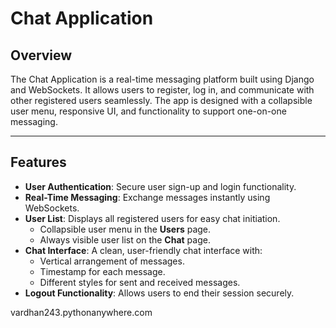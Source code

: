 # **Chat Application**

## **Overview**
The Chat Application is a real-time messaging platform built using Django and WebSockets. It allows users to register, log in, and communicate with other registered users seamlessly. The app is designed with a collapsible user menu, responsive UI, and functionality to support one-on-one messaging.

---

## **Features**
- **User Authentication**: Secure user sign-up and login functionality.
- **Real-Time Messaging**: Exchange messages instantly using WebSockets.
- **User List**: Displays all registered users for easy chat initiation.
  - Collapsible user menu in the **Users** page.
  - Always visible user list on the **Chat** page.
- **Chat Interface**: A clean, user-friendly chat interface with:
  - Vertical arrangement of messages.
  - Timestamp for each message.
  - Different styles for sent and received messages.
- **Logout Functionality**: Allows users to end their session securely.

vardhan243.pythonanywhere.com

